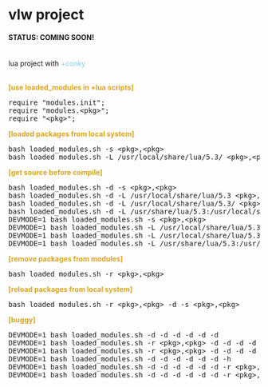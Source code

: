# vlw project

<h4><span>STATUS: </span>COMING SOON!</h4><br />
lua project with <span style="color:skyblue;">+conky</span></br></br>

<b style="color:goldenrod;">[use loaded_modules in +lua scripts]</b>
<pre>
require "modules.init";
require "modules.&lt;pkg&gt;";
require "&lt;pkg&gt;";
</pre>

<b style="color:goldenrod;">[loaded packages from local system]</b>
<pre>
bash loaded_modules.sh -s &lt;pkg&gt;,&lt;pkg&gt;
bash loaded_modules.sh -L /usr/local/share/lua/5.3/ &lt;pkg&gt;,&lt;pkg&gt;
</pre>

<b style="color:goldenrod;">[get source before compile]</b>
<pre>
bash loaded_modules.sh -d -s &lt;pkg&gt;,&lt;pkg&gt;
bash loaded_modules.sh -d -L /usr/local/share/lua/5.3 &lt;pkg&gt;,&lt;pkg&gt;
bash loaded_modules.sh -d -L /usr/local/share/lua/5.3/ &lt;pkg&gt;,&lt;pkg&gt;
bash loaded_modules.sh -d -L /usr/share/lua/5.3:/usr/local/share/lua/5.3 &lt;pkg&gt;,&lt;pkg&gt;
DEVMODE=1 bash loaded_modules.sh -s &lt;pkg&gt;,&lt;pkg&gt;
DEVMODE=1 bash loaded_modules.sh -L /usr/local/share/lua/5.3 &lt;pkg&gt;,&lt;pkg&gt;
DEVMODE=1 bash loaded_modules.sh -L /usr/local/share/lua/5.3/ &lt;pkg&gt;,&lt;pkg&gt;
DEVMODE=1 bash loaded_modules.sh -L /usr/share/lua/5.3:/usr/local/share/lua/5.3 &lt;pkg&gt;,&lt;pkg&gt;
</pre>

<b style="color:goldenrod;">[remove packages from modules]</b>
<pre>
bash loaded_modules.sh -r &lt;pkg&gt;,&lt;pkg&gt;
</pre>

<b style="color:goldenrod;">[reload packages from local system]</b>
<pre>
bash loaded_modules.sh -r &lt;pkg&gt;,&lt;pkg&gt; -d -s &lt;pkg&gt;,&lt;pkg&gt;
</pre>

<b style="color:goldenrod;">[buggy]</b>
<pre>
DEVMODE=1 bash loaded_modules.sh -d -d -d -d -d -d
DEVMODE=1 bash loaded_modules.sh -r &lt;pkg&gt;,&lt;pkg&gt; -d -d -d -d -d -d -h
DEVMODE=1 bash loaded_modules.sh -r &lt;pkg&gt;,&lt;pkg&gt; -d -d -d -d -d -d
DEVMODE=1 bash loaded_modules.sh -d -d -d -d -d -d -h
DEVMODE=1 bash loaded_modules.sh -d -d -d -d -d -d -r &lt;pkg&gt;,&lt;pkg&gt; -h
DEVMODE=1 bash loaded_modules.sh -d -d -d -d -d -d -r &lt;pkg&gt;,&lt;pkg&gt;
</pre>
